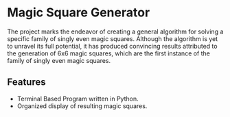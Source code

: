 
# Magic Square Generator

The project marks the endeavor of creating a general algorithm for solving a specific family of singly even magic squares. Although the algorithm is yet to unravel its full potential, it has produced convincing results attributed to the generation of 6x6 magic squares, which are the first instance of the family of singly even magic squares. 



## Features

- Terminal Based Program written in Python.
- Organized display of resulting magic squares.


